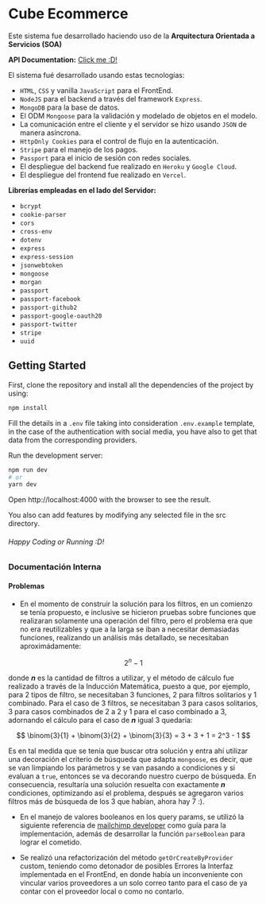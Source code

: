 # Cube Ecommerce

Este sistema fue desarrollado haciendo uso de la **Arquitectura Orientada a Servicios (SOA)**

**API Documentation:** [Click me :D!](https://documenter.getpostman.com/view/19249423/UzBmMSX3)

El sistema fué desarrollado usando estas tecnologías:

* `HTML`, `CSS` y vanilla `JavaScript` para el FrontEnd.
* `NodeJS` para el backend a través del framework `Express`.
* `MongoDB` para la base de datos.
* El ODM `Mongoose` para la validación y modelado de objetos en el modelo.
* La comunicación entre el cliente y el servidor se hizo usando `JSON` de manera asíncrona.
* `HttpOnly Cookies` para el control de flujo en la autenticación.
* `Stripe` para el manejo de los pagos.
* `Passport` para el inicio de sesión con redes sociales.
* El despliegue del backend fue realizado en `Heroku` y `Google Cloud`.
* El despliegue del frontend fue realizado en `Vercel`.

**Librerías empleadas en el lado del Servidor:**

* `bcrypt`
* `cookie-parser`
* `cors`
* `cross-env`
* `dotenv`
* `express`
* `express-session`
* `jsonwebtoken`
* `mongoose`
* `morgan`
* `passport`
* `passport-facebook`
* `passport-github2`
* `passport-google-oauth20`
* `passport-twitter`
* `stripe`
* `uuid`

## Getting Started

First, clone the repository and install all the dependencies of the project by using:

```bash
npm install
```

Fill the details in a `.env` file taking into consideration `.env.example` template, in the case of the authentication with social media, you have also to get that data from the corresponding providers.

Run the development server:

```bash
npm run dev
# or
yarn dev
```

Open http://localhost:4000 with the browser to see the result.

You also can add features by modifying any selected file in the src directory.

###### Happy Coding or Running :D!

### Documentación Interna

#### Problemas

* En el momento de construir la solución para los filtros, en un comienzo se tenía propuesto, e inclusive se hicieron pruebas sobre funciones que realizaran solamente una operación del filtro, pero el problema era que no era reutilizables y que a la larga se iban a necesitar demasiadas funciones, realizando un análisis más detallado, se necesitaban aproximádamente:
 
$$ 2^n - 1 $$

donde ***n*** es la cantidad de filtros a utilizar, y el método de cálculo fue realizado a través de la Inducción Matemática, puesto a que, por ejemplo, para 2 tipos de filtro, se necesitaban 3 funciones, 2 para filtros solitarios y 1 combinado. Para el caso de 3 filtros, se necesitaban 3 para casos solitarios, 3 para casos combinados de 2 a 2 y 1 para el caso combinado a 3, adornando el cálculo para el caso de ***n*** igual 3 quedaría:

$$ \binom{3}{1} + \binom{3}{2} + \binom{3}{3} = 3 + 3 + 1 = 2^3 - 1 $$

Es en tal medida que se tenía que buscar otra solución y entra ahí utilizar una decoración el criterio de búsqueda que adapta `mongoose`, es decir, que se van limpiando los parámetros y se van pasando a condiciones y si evaluan a `true`, entonces se va decorando nuestro cuerpo de búsqueda. En consecuencia, resultaría una solución resuelta con exactamente ***n*** condiciones, optimizando así el problema, después se agregaron varios filtros más de búsqueda de los 3 que habían, ahora hay 7 :).

* En el manejo de valores booleanos en los query params, se utilizó la siguiente referencia de [mailchimp developer](https://mailchimp.com/developer/release-notes/handling-boolean-query-parameters/)
como guía para la implementación, además de desarrollar la función `parseBoolean` para lograr el cometido.

* Se realizó una refactorización del método `getOrCreateByProvider` custom, teniendo como detonador de posibles Errores la Interfaz implementada en el FrontEnd, en donde había un inconveniente con vincular varios proveedores a un solo correo tanto para el caso de ya contar con el proveedor local o como no contarlo.